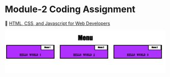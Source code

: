 

# Module-2 Coding Assignment

🔶 <a href="https://www.coursera.org/learn/html-css-javascript-for-web-developers">HTML, CSS, and Javascript for Web Developers</a>

<img src="https://github.com/Vidigal-code/Module-2-Coding-Assignment/blob/main/Lib/IMG/Module%202%20Coding%20Assignment.png">




